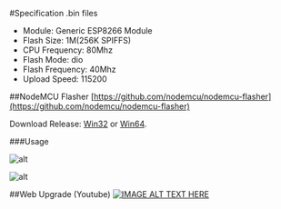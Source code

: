 #Specification .bin files
- Module: Generic ESP8266 Module
- Flash Size: 1M(256K SPIFFS)
- CPU Frequency: 80Mhz
- Flash Mode: dio
- Flash Frequency: 40Mhz
- Upload Speed: 115200


##NodeMCU Flasher
[https://github.com/nodemcu/nodemcu-flasher](https://github.com/nodemcu/nodemcu-flasher)

Download Release: [Win32](https://github.com/nodemcu/nodemcu-flasher/blob/master/Win32/Release/ESP8266Flasher.exe) or
[Win64](https://github.com/nodemcu/nodemcu-flasher/blob/master/Win64/Release/ESP8266Flasher.exe).

###Usage

![alt](https://raw.githubusercontent.com/tretyakovsa/Sonoff_WiFi_switch/master/tutorial/nodemcu-flasher.png)


![alt](https://raw.githubusercontent.com/tretyakovsa/Sonoff_WiFi_switch/master/tutorial/esp8266_wiring.png)


##Web Upgrade (Youtube)
[![IMAGE ALT TEXT HERE](https://img.youtube.com/vi/t0jJxRcIoSU/0.jpg)](https://www.youtube.com/watch?v=t0jJxRcIoSU)